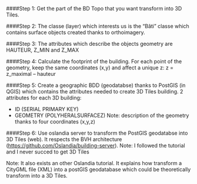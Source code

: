 ####Step 1:
Get the part of the BD Topo that you want transform into 3D Tiles.

####Step 2:
The classe (layer) which interests us is the “Bâti” classe which contains surface objects created thanks to orthoimagery.

####Step 3:
The attributes which describe the objects geometry are HAUTEUR, Z_MIN and Z_MAX

####Step 4:
Calculate the footprint of the building.
For each point of the geometry, keep the same coordinates (x,y) and affect a unique z:
z = z_maximal – hauteur

####Step 5:
Create a geographic BDD (geodatabse) thanks to PostGIS (in QGIS) which contains the attributes needed to create 3D Tiles building.
2 attributes for each 3D building: 
* ID (SERIAL PRIMARY KEY)
* GEOMETRY (POLYHERALSURFACEZ)     Note: description of the geometry thanks to four coordinates (x,y,z) 

####Step 6:
Use oslandia server to transform the PostGIS geodatabse into 3D Tiles (web).
It respects the BVH architecture (https://github.com/Oslandia/building-server).
Note: I followed the tutorial and I never succed to get 3D Tiles


Note: It also exists an other Oslandia tutorial. It explains how transform a CityGML file (XML) into a postGIS geodatabase which could be theoretically transform into a 3D Tiles.
